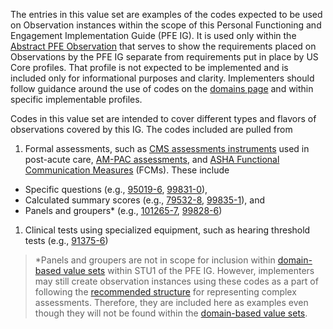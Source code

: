 The entries in this value set are examples of the codes expected to be used on Observation instances within the scope of this Personal Functioning and Engagement Implementation Guide (PFE IG). It is used only within the [Abstract PFE Observation](StructureDefinition-pfe-observation-abstract.html) that serves to show the requirements placed on Observations by the PFE IG separate from requirements put in place by US Core profiles. That profile is not expected to be implemented and is included only for informational purposes and clarity. Implementers should follow guidance around the use of codes on the [domains page](domains.html) and within specific implementable profiles.

Codes in this value set are intended to cover different types and flavors of observations covered by this IG. The codes included are pulled from
1. Formal assessments, such as [CMS assessments instruments](https://del.cms.gov/DELWeb/pubHome) used in post-acute care, [AM-PAC assessments](https://pubmed.ncbi.nlm.nih.gov/14707755/), and [ASHA Functional Communication Measures](https://www.asha.org/siteassets/uploadedfiles/ASHA/NOMS/SLP-NOMS-Functional-Communication-Measures.pdf) (FCMs). These include
  - Specific questions (e.g., [95019-6](https://loinc.org/95019-6/), [99831-0](https://loinc.org/99831-0/)),
  - Calculated summary scores (e.g., [79532-8](https://loinc.org/79532-8/), [99835-1](https://loinc.org/99835-1/)), and
  - Panels and groupers* (e.g., [101265-7](https://loinc.org/101265-7/), [99828-6](https://loinc.org/99828-6/))
1. Clinical tests using specialized equipment, such as hearing threshold tests (e.g., [91375-6](https://loinc.org/91375-6/))

<blockquote class="stu-note">
<p>
*Panels and groupers are not in scope for inclusion within <a href="domains.html">domain-based value sets</a> within STU1 of the PFE IG. However, implementers may still create observation instances using these codes as a part of following the <a href="structured_data_capture.html">recommended structure</a> for representing complex assessments. Therefore, they are included here as examples even though they will not be found within the <a href="domains.html">domain-based value sets</a>. 
</p>
</blockquote>